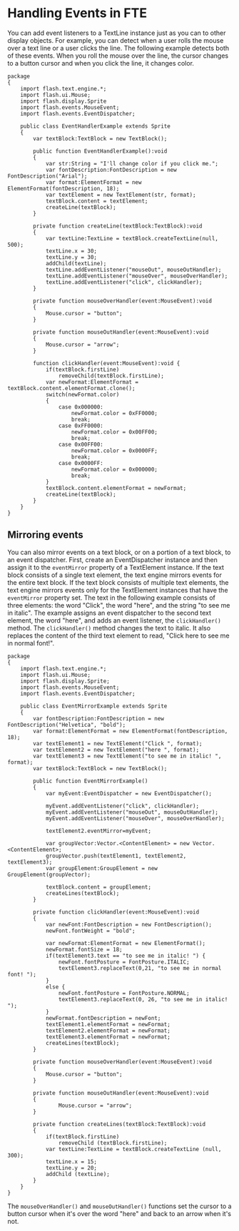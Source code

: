 # Handling Events in FTE

You can add event listeners to a TextLine instance just as you can to other
display objects. For example, you can detect when a user rolls the mouse over a
text line or a user clicks the line. The following example detects both of these
events. When you roll the mouse over the line, the cursor changes to a button
cursor and when you click the line, it changes color.

```
package
{
	import flash.text.engine.*;
	import flash.ui.Mouse;
	import flash.display.Sprite
	import flash.events.MouseEvent;
	import flash.events.EventDispatcher;

	public class EventHandlerExample extends Sprite
	{
		var textBlock:TextBlock = new TextBlock();

		public function EventHandlerExample():void
		{
			var str:String = "I'll change color if you click me.";
			var fontDescription:FontDescription = new FontDescription("Arial");
			var format:ElementFormat = new ElementFormat(fontDescription, 18);
			var textElement = new TextElement(str, format);
			textBlock.content = textElement;
			createLine(textBlock);
		}

		private function createLine(textBlock:TextBlock):void
		{
			var textLine:TextLine = textBlock.createTextLine(null, 500);
			textLine.x = 30;
			textLine.y = 30;
			addChild(textLine);
			textLine.addEventListener("mouseOut", mouseOutHandler);
			textLine.addEventListener("mouseOver", mouseOverHandler);
			textLine.addEventListener("click", clickHandler);
		}

		private function mouseOverHandler(event:MouseEvent):void
		{
			Mouse.cursor = "button";
		}

		private function mouseOutHandler(event:MouseEvent):void
		{
			Mouse.cursor = "arrow";
		}

		function clickHandler(event:MouseEvent):void {
			if(textBlock.firstLine)
				removeChild(textBlock.firstLine);
			var newFormat:ElementFormat = textBlock.content.elementFormat.clone();
			switch(newFormat.color)
			{
				case 0x000000:
					newFormat.color = 0xFF0000;
					break;
				case 0xFF0000:
					newFormat.color = 0x00FF00;
					break;
				case 0x00FF00:
					newFormat.color = 0x0000FF;
					break;
				case 0x0000FF:
					newFormat.color = 0x000000;
					break;
			}
			textBlock.content.elementFormat = newFormat;
			createLine(textBlock);
		}
	}
}
```

## Mirroring events

You can also mirror events on a text block, or on a portion of a text block, to
an event dispatcher. First, create an EventDispatcher instance and then assign
it to the `eventMirror` property of a TextElement instance. If the text block
consists of a single text element, the text engine mirrors events for the entire
text block. If the text block consists of multiple text elements, the text
engine mirrors events only for the TextElement instances that have the
`eventMirror` property set. The text in the following example consists of three
elements: the word "Click", the word "here", and the string "to see me in
italic". The example assigns an event dispatcher to the second text element, the
word "here", and adds an event listener, the `clickHandler()` method. The
`clickHandler()` method changes the text to italic. It also replaces the content
of the third text element to read, "Click here to see me in normal font!".

```
package
{
	import flash.text.engine.*;
	import flash.ui.Mouse;
	import flash.display.Sprite;
	import flash.events.MouseEvent;
	import flash.events.EventDispatcher;

	public class EventMirrorExample extends Sprite
	{
		var fontDescription:FontDescription = new FontDescription("Helvetica", "bold");
		var format:ElementFormat = new ElementFormat(fontDescription, 18);
		var textElement1 = new TextElement("Click ", format);
		var textElement2 = new TextElement("here ", format);
		var textElement3 = new TextElement("to see me in italic! ", format);
		var textBlock:TextBlock = new TextBlock();

		public function EventMirrorExample()
		{
			var myEvent:EventDispatcher = new EventDispatcher();

			myEvent.addEventListener("click", clickHandler);
			myEvent.addEventListener("mouseOut", mouseOutHandler);
			myEvent.addEventListener("mouseOver", mouseOverHandler);

			textElement2.eventMirror=myEvent;

			var groupVector:Vector.<ContentElement> = new Vector.<ContentElement>;
			groupVector.push(textElement1, textElement2, textElement3);
			var groupElement:GroupElement = new GroupElement(groupVector);

			textBlock.content = groupElement;
			createLines(textBlock);
		}

		private function clickHandler(event:MouseEvent):void
		{
			var newFont:FontDescription = new FontDescription();
			newFont.fontWeight = "bold";

			var newFormat:ElementFormat = new ElementFormat();
			newFormat.fontSize = 18;
			if(textElement3.text == "to see me in italic! ") {
				newFont.fontPosture = FontPosture.ITALIC;
				textElement3.replaceText(0,21, "to see me in normal font! ");
			}
			else {
				newFont.fontPosture = FontPosture.NORMAL;
				textElement3.replaceText(0, 26, "to see me in italic! ");
			}
			newFormat.fontDescription = newFont;
			textElement1.elementFormat = newFormat;
			textElement2.elementFormat = newFormat;
			textElement3.elementFormat = newFormat;
			createLines(textBlock);
		}

		private function mouseOverHandler(event:MouseEvent):void
		{
			Mouse.cursor = "button";
		}

		private function mouseOutHandler(event:MouseEvent):void
		{
				Mouse.cursor = "arrow";
		}

		private function createLines(textBlock:TextBlock):void
		{
			if(textBlock.firstLine)
				removeChild (textBlock.firstLine);
			var textLine:TextLine = textBlock.createTextLine (null, 300);
			textLine.x = 15;
			textLine.y = 20;
			addChild (textLine);
		}
	}
}
```

The `mouseOverHandler()` and `mouseOutHandler()` functions set the cursor to a
button cursor when it's over the word "here" and back to an arrow when it's not.
